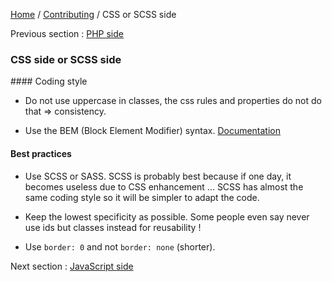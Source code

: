 [Home](../../README.md) / [Contributing](../contributing.md) / CSS or SCSS side

Previous section : [PHP side](php.md)

### CSS side or SCSS side

#### Coding style

- Do not use uppercase in classes, the css rules and properties do not do that => consistency.

- Use the BEM (Block Element Modifier) syntax. [Documentation](http://getbem.com/introduction/)

#### Best practices

- Use SCSS or SASS. SCSS is probably best because if one day, it becomes useless due to CSS enhancement ... SCSS has
  almost the same coding style so it will be simpler to adapt the code.
  
- Keep the lowest specificity as possible. Some people even say never use ids but classes instead for reusability !

- Use `border: 0` and not `border: none` (shorter).

Next section : [JavaScript side](js.md)
